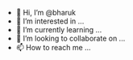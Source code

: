 - 👋 Hi, I’m @bharuk
- 👀 I’m interested in ...
- 🌱 I’m currently learning ...
- 💞️ I’m looking to collaborate on ...
- 📫 How to reach me ...

<!---
bharuk/bharuk is a ✨ special ✨ repository because its `README.md` (this file) appears on your GitHub profile.
You can click the Preview link to take a look at your changes.
--->
